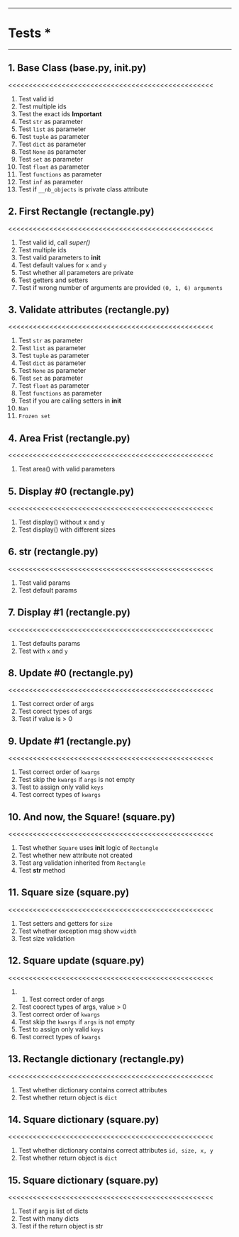 ****************************************
#                Tests                 *
****************************************

>>>>>>>>>>>>>>>>>>>>>>>>>>>>>>>>>>>>>>>>>>>>>>>>>>
## 1. Base Class (base.py, __init__.py)          #
<<<<<<<<<<<<<<<<<<<<<<<<<<<<<<<<<<<<<<<<<<<<<<<<<<
1. Test valid id
2. Test multiple ids
3. Test the exact ids __Important__
4. Test `str` as parameter
5. Test `list` as parameter
6. Test `tuple` as parameter
7. Test `dict` as parameter
8. Test `None` as parameter
9. Test `set` as parameter
10. Test `float` as parameter
11. Test `functions` as parameter
12. Test `inf` as parameter
13. Test if `__nb_objects` is private class attribute

>>>>>>>>>>>>>>>>>>>>>>>>>>>>>>>>>>>>>>>>>>>>>>>>>>
## 2. First Rectangle (rectangle.py)             #
<<<<<<<<<<<<<<<<<<<<<<<<<<<<<<<<<<<<<<<<<<<<<<<<<<
1. Test valid id, call _super()_
2. Test multiple ids
3. Test valid parameters to __init__
4. Test default values for `x` and `y`
5. Test whether all parameters are private
6. Test getters and setters
7. Test if wrong number of arguments are provided `(0, 1, 6) arguments`

>>>>>>>>>>>>>>>>>>>>>>>>>>>>>>>>>>>>>>>>>>>>>>>>>>
## 3. Validate attributes (rectangle.py)         #
<<<<<<<<<<<<<<<<<<<<<<<<<<<<<<<<<<<<<<<<<<<<<<<<<<
1. Test `str` as parameter
2. Test `list` as parameter
3. Test `tuple` as parameter
4. Test `dict` as parameter
5. Test `None` as parameter
6. Test `set` as parameter
7. Test `float` as parameter
8. Test `functions` as parameter
9. Test if you are calling setters in __init__
10. `Nan`
10. `Frozen set`

>>>>>>>>>>>>>>>>>>>>>>>>>>>>>>>>>>>>>>>>>>>>>>>>>>
## 4. Area Frist (rectangle.py)                  #
<<<<<<<<<<<<<<<<<<<<<<<<<<<<<<<<<<<<<<<<<<<<<<<<<<
1. Test area() with valid parameters

>>>>>>>>>>>>>>>>>>>>>>>>>>>>>>>>>>>>>>>>>>>>>>>>>>
## 5. Display #0 (rectangle.py)                  #
<<<<<<<<<<<<<<<<<<<<<<<<<<<<<<<<<<<<<<<<<<<<<<<<<<
1. Test display() without x and y
2. Test display() with different sizes

>>>>>>>>>>>>>>>>>>>>>>>>>>>>>>>>>>>>>>>>>>>>>>>>>>
## 6. __str__ (rectangle.py)                     #
<<<<<<<<<<<<<<<<<<<<<<<<<<<<<<<<<<<<<<<<<<<<<<<<<<
1. Test valid params
2. Test default params

>>>>>>>>>>>>>>>>>>>>>>>>>>>>>>>>>>>>>>>>>>>>>>>>>>
## 7. Display #1 (rectangle.py)                  #
<<<<<<<<<<<<<<<<<<<<<<<<<<<<<<<<<<<<<<<<<<<<<<<<<<
1. Test defaults params
2. Test with `x` and `y`

>>>>>>>>>>>>>>>>>>>>>>>>>>>>>>>>>>>>>>>>>>>>>>>>>>
## 8. Update #0 (rectangle.py)                   #
<<<<<<<<<<<<<<<<<<<<<<<<<<<<<<<<<<<<<<<<<<<<<<<<<<
1. Test correct order of args
2. Test corect types of args
3. Test if value is > 0

>>>>>>>>>>>>>>>>>>>>>>>>>>>>>>>>>>>>>>>>>>>>>>>>>>
## 9. Update #1 (rectangle.py)                   #
<<<<<<<<<<<<<<<<<<<<<<<<<<<<<<<<<<<<<<<<<<<<<<<<<<
1. Test correct order of `kwargs`
2. Test skip the `kwargs` if `args` is not empty
3. Test to assign only valid `keys`
4. Test correct types of `kwargs`

>>>>>>>>>>>>>>>>>>>>>>>>>>>>>>>>>>>>>>>>>>>>>>>>>>
## 10. And now, the Square! (square.py)          #
<<<<<<<<<<<<<<<<<<<<<<<<<<<<<<<<<<<<<<<<<<<<<<<<<<
1. Test whether `Square` uses __init__ logic of `Rectangle`
2. Test whether new attribute not created
3. Test arg validation inherited from `Rectangle`
4. Test __str__ method

>>>>>>>>>>>>>>>>>>>>>>>>>>>>>>>>>>>>>>>>>>>>>>>>>>
## 11. Square size (square.py)                   #
<<<<<<<<<<<<<<<<<<<<<<<<<<<<<<<<<<<<<<<<<<<<<<<<<<
1. Test setters and getters for `size`
2. Test whether exception msg show `width`
3. Test size validation

>>>>>>>>>>>>>>>>>>>>>>>>>>>>>>>>>>>>>>>>>>>>>>>>>>
## 12. Square update (square.py)                 #
<<<<<<<<<<<<<<<<<<<<<<<<<<<<<<<<<<<<<<<<<<<<<<<<<<
1. 1. Test correct order of args
2. Test coorect types of args, value > 0
3. Test correct order of `kwargs`
4. Test skip the `kwargs` if `args` is not empty
5. Test to assign only valid `keys`
6. Test correct types of `kwargs`

>>>>>>>>>>>>>>>>>>>>>>>>>>>>>>>>>>>>>>>>>>>>>>>>>>
## 13. Rectangle dictionary (rectangle.py)       #
<<<<<<<<<<<<<<<<<<<<<<<<<<<<<<<<<<<<<<<<<<<<<<<<<<
1. Test whether dictionary contains correct attributes
2. Test whether return object is `dict`

>>>>>>>>>>>>>>>>>>>>>>>>>>>>>>>>>>>>>>>>>>>>>>>>>>
## 14. Square dictionary (square.py)             #
<<<<<<<<<<<<<<<<<<<<<<<<<<<<<<<<<<<<<<<<<<<<<<<<<<
1. Test whether dictionary contains correct attributes
`id, size, x, y`
2. Test whether return object is `dict`

>>>>>>>>>>>>>>>>>>>>>>>>>>>>>>>>>>>>>>>>>>>>>>>>>>
## 15. Square dictionary (square.py)             #
<<<<<<<<<<<<<<<<<<<<<<<<<<<<<<<<<<<<<<<<<<<<<<<<<<
1. Test if arg is list of dicts
2. Test with many dicts
3. Test if the return object is str

